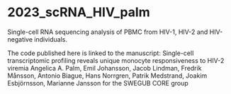 # 2023_scRNA_HIV_palm
Single-cell RNA sequencing analysis of PBMC from HIV-1, HIV-2 and HIV-negative individuals.

The code published here is linked to the manuscript:
Single-cell transcriptomic profiling reveals unique monocyte responsiveness to HIV-2 viremia
Angelica A. Palm, Emil Johansson, Jacob Lindman, Fredrik Månsson, Antonio Biague, Hans Norrgren, Patrik Medstrand, Joakim Esbjörnsson, Marianne Jansson for the SWEGUB CORE group
